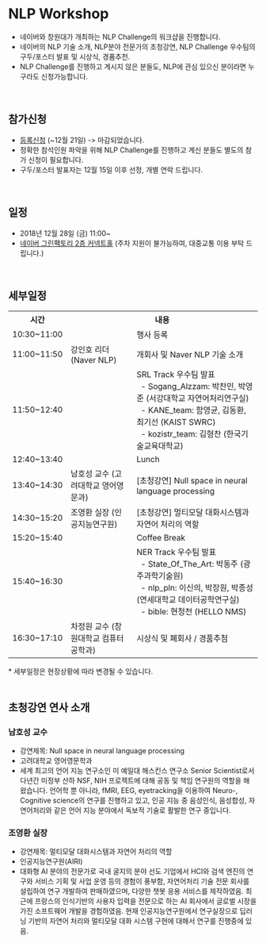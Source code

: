 # NLP Workshop
- 네이버와 창원대가 개최하는 NLP Challenge의 워크샵을 진행합니다.
- 네이버의 NLP 기술 소개, NLP분야 전문가의 초청강연, NLP Challenge 우수팀의 구두/포스터 발표 및 시상식, 경품추천.
- NLP Challenge를 진행하고 계시지 않은 분들도, NLP에 관심 있으신 분이라면 누구라도 신청가능합니다.
<br>

## 참가신청
- [등록신청](http://naver.me/5WlrwRUi) (~12월 21일) -> 마감되었습니다. 
- 정확한 참석인원 파악을 위해 NLP Challenge를 진행하고 계신 분들도 별도의 참가 신청이 필요합니다.
- 구두/포스터 발표자는 12월 15일 이후 선정, 개별 연락 드립니다.
<br>

## 일정
- 2018년 12월 28일 (금) 11:00~
- [네이버 그린팩토리 2층 커넥트홀](https://map.naver.com/?perimeter=0&lng=d294b86d92db117927d8bcad4d9ba638&pinId=12758193&dlevel=11&lat=f91a88b1a2f94d9beefb05cbb8392589cf77eeb01466d5e87de250edcf13d109&enc=b64&pinType=site) (주차 지원이 불가능하여, 대중교통 이용 부탁 드립니다.)
<br>

## 세부일정
<table>
<tr><th>시간</th><th colspan=2>내용</th><tr>
<tr><td>10:30~11:00</td><td></td><td>행사 등록</td></tr>
<tr><td>11:00~11:50</td><td>강인호 리더 (Naver NLP)</td><td>개회사 및 Naver NLP 기술 소개</td></tr>
<tr><td>11:50~12:40</td><td></td>
  <td>SRL Track 우수팀 발표
  <br>&nbsp;&nbsp;- Sogang_Alzzam: 박찬민, 박영준 (서강대학교 자연어처리연구실)
  <br>&nbsp;&nbsp;- KANE_team: 함영균, 김동환, 최기선 (KAIST SWRC)
  <br>&nbsp;&nbsp;- kozistr_team: 김형찬 (한국기술교육대학교)
  </td></tr>
<tr><td>12:40~13:40</td><td></td><td>Lunch</td></tr>
<tr><td>13:40~14:30</td><td>남호성 교수 (고려대학교 영어영문과)</td><td>[초청강연] Null space in neural language processing</td></tr>
<tr><td>14:30~15:20</td><td>조영환 실장 (인공지능연구원)</td><td>[초청강연] 멀티모달 대화시스템과 자연어 처리의 역할</td></tr>
<tr><td>15:20~15:40</td><td></td><td>Coffee Break</td></tr>
<tr><td>15:40~16:30</td><td></td>
  <td>NER Track 우수팀 발표
  <br>&nbsp;&nbsp;- State_Of_The_Art: 박동주 (광주과학기술원)
  <br>&nbsp;&nbsp;- nlp_pln: 이신의, 박장원, 박종성 (연세대학교 데이터공학연구실)
  <br>&nbsp;&nbsp;- bible: 현청천 (HELLO NMS)
  </td></tr>
<tr><td>16:30~17:10</td><td>차정원 교수 (창원대학교 컴퓨터공학과)</td><td>시상식 및 폐회사 / 경품추첨</td></tr>
</table>
* 세부일정은 현장상황에 따라 변경될 수 있습니다.
<br>
<br>

## 초청강연 연사 소개
### 남호성 교수
- 강연제목: Null space in neural language processing
- 고려대학교 영어영문학과
- 세계 최고의 언어 지능 연구소인 미 예일대 해스킨스 연구소 Senior Scientist로서 다년간 미정부 산하 NSF, NIH 프로젝트에 대해 공동 및 책임 연구원의 역할을 해 왔습니다. 언어학 뿐 아니라, fMRI, EEG, eyetracking을 이용하여 Neuro-, Cognitive science의 연구를 진행하고 있고, 인공 지능 중 음성인식, 음성합성, 자연어처리와 같은 언어 지능 분야에서 독보적 기술로 활발한 연구 중입니다.
###  조영환 실장
- 강연제목: 멀티모달 대화시스템과 자연어 처리의 역할
- 인공지능연구원(AIRI)
- 대화형 AI 분야의 전문가로 국내 굴지의 분야 선도 기업에서 HCI와 검색 엔진의 연구와 서비스 기획 및 사업 운영 등의 경험이 풍부함, 자연어처리 기술 전문 회사를 설립하여 연구 개발하여 판매하였으며, 다양한 챗봇 응용 서비스를 제작하였음. 최근에 프랑스의 인식기반의 사용자 입력을 전문으로 하는 AI 회사에서 글로벌 시장을 가진 소프트웨어 개발을 경험하였음. 현재 인공지능연구원에서 연구실장으로 딥러닝 기반의 자연어 처리와 멀티모달 대화 시스템 구현에 대해서 연구를 진행중에 있음.

